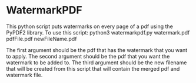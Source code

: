 # WatermarkPDF
This python script puts watermarks on every page of a pdf using the PyPDF2 library.
To use this script:
python3 watermarkpdf.py watermark.pdf pdfFile.pdf newFileName.pdf

The first argument should be the pdf that has the watermark that you want to apply.
The second argument should be the pdf that you want the watermark to be added to.
The third argument should be the new filename that will be created from this script that will contain the merged pdf and watermark file.